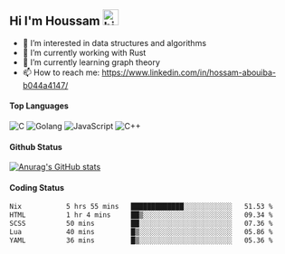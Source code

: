 ## Hi I'm Houssam <img src="https://user-images.githubusercontent.com/1303154/88677602-1635ba80-d120-11ea-84d8-d263ba5fc3c0.gif" width="28px" alt="hi">

- 👀 I’m interested in data structures and algorithms
- 🔭 I’m currently working with Rust
- 🌱 I’m currently learning graph theory
- 📫 How to reach me: https://www.linkedin.com/in/hossam-abouiba-b044a4147/

#### Top Languages

![C](https://img.shields.io/badge/c-%2300599C.svg?style=for-the-badge&logo=c&logoColor=white)
![Golang](https://img.shields.io/badge/go-blue?style=for-the-badge&logo=Goland)
![JavaScript](https://img.shields.io/badge/javascript-%23323330.svg?style=for-the-badge&logo=javascript&logoColor=%23F7DF1E)
![C++](https://img.shields.io/badge/C%2B%2B-blue?style=for-the-badge&logo=C%2B%2B)


#### Github Status
[![Anurag's GitHub stats](https://github-readme-stats.vercel.app/api?username=0xhoussam&theme=tokyonight)](https://github.com/anuraghazra/github-readme-stats)

#### Coding Status
<!--START_SECTION:waka-->

```txt
Nix           5 hrs 55 mins   █████████████░░░░░░░░░░░░   51.53 %
HTML          1 hr 4 mins     ██▒░░░░░░░░░░░░░░░░░░░░░░   09.34 %
SCSS          50 mins         ██░░░░░░░░░░░░░░░░░░░░░░░   07.36 %
Lua           40 mins         █▒░░░░░░░░░░░░░░░░░░░░░░░   05.86 %
YAML          36 mins         █▒░░░░░░░░░░░░░░░░░░░░░░░   05.36 %
```

<!--END_SECTION:waka-->
